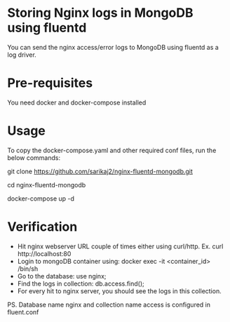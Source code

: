 # Storing Nginx logs in MongoDB using fluentd
You can send the nginx access/error logs to MongoDB using fluentd as a log driver. 

# Pre-requisites
You need docker and docker-compose installed

# Usage
To copy the docker-compose.yaml and other required conf files, run the below commands:

git clone https://github.com/sarikaj2/nginx-fluentd-mongodb.git

cd nginx-fluentd-mongodb

docker-compose up -d

# Verification
- Hit nginx webserver URL couple of times either using curl/http. Ex. curl http://localhost:80
- Login to mongoDB container using: docker exec -it <container_id> /bin/sh
- Go to the database: use nginx;   
- Find the logs in collection: db.access.find();
- For every hit to nginx server, you should see the logs in this collection.

PS. Database name nginx and collection name access is configured in fluent.conf


